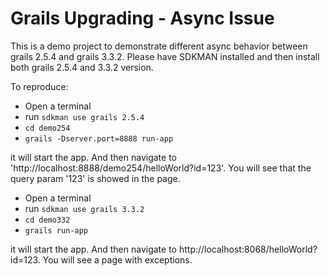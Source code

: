 # Grails Upgrading - Async Issue
This is a demo project to demonstrate different async behavior between grails 2.5.4 and grails 3.3.2.
Please have SDKMAN installed and then install both grails 2.5.4 and 3.3.2 version.

To reproduce:
- Open a terminal
- run `sdkman use grails 2.5.4`
- `cd demo254`
- `grails -Dserver.port=8888 run-app`

it will start the app. And then navigate to 'http://localhost:8888/demo254/helloWorld?id=123'. You will see that the query param '123' is showed in the page.

- Open a terminal
- run `sdkman use grails 3.3.2`
- `cd demo332`
- `grails run-app`

it will start the app. And then navigate to http://localhost:8068/helloWorld?id=123. You will see a page with exceptions.
